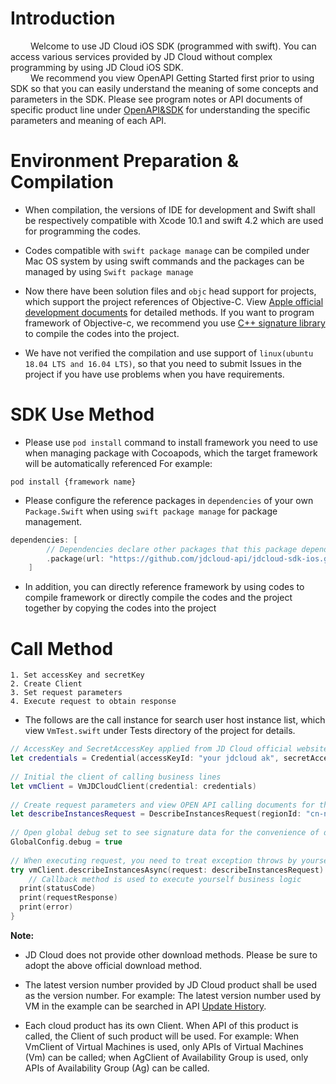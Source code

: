 # Introduction

&emsp;&emsp; Welcome to use JD Cloud iOS SDK (programmed with swift). You can access various services provided by JD Cloud without complex programming by using JD Cloud iOS SDK.    
&emsp;&emsp; We recommend you view OpenAPI Getting Started first prior to using SDK so that you can easily understand the meaning of some concepts and parameters in the SDK. Please see program notes or API documents of specific product line under [OpenAPI&SDK](https://docs.jdcloud.com/en/?act=3) for understanding the specific parameters and meaning of each API.

# Environment Preparation & Compilation

* When compilation, the versions of IDE for development and Swift shall be respectively compatible with Xcode 10.1 and swift 4.2 which are used for programming the codes.

* Codes compatible with `swift package manage` can be compiled under Mac OS system by using swift commands and the packages can be managed by using `Swift package manage`

* Now there have been solution files and `objc` head support for projects, which support the project references of Objective-C. View [Apple official development documents](https://developer.apple.com/documentation/swift/imported_c_and_objective-c_apis/importing_swift_into_objective-c) for detailed methods. If you want to program framework of Objective-c, we recommend you use [C++ signature library](https://github.com/jdcloud-api/jdcloud-sdk-cpp-signer) to compile the codes into the project.

* We have not verified the compilation and use support of `linux(ubuntu 18.04 LTS and 16.04 LTS)`, so that you need to submit Issues in the project if you have use problems when you have requirements.

# SDK Use Method

* Please use `pod install` command to install framework you need to use when managing package with Cocoapods, which the target framework will be automatically referenced
    For example:

```Shell
pod install {framework name}
```

* Please configure the reference packages in `dependencies` of your own `Package.Swift` when using `swift package manage` for package management.

```Swift
dependencies: [
        // Dependencies declare other packages that this package depends on.
        .package(url: "https://github.com/jdcloud-api/jdcloud-sdk-ios.git", from: "0.0.11"),
    ]
```

* In addition, you can directly reference framework by using codes to compile framework or directly compile the codes and the project together by copying the codes into the project

# Call Method

    1. Set accessKey and secretKey
    2. Create Client
    3. Set request parameters
    4. Execute request to obtain response

* The follows are the call instance for search user host instance list, which view `VmTest.swift` under Tests directory of the project for details.

```Swift
// AccessKey and SecretAccessKey applied from JD Cloud official website
let credentials = Credential(accessKeyId: "your jdcloud ak", secretAccessKey: "your jdcloud sk");
        
// Initial the client of calling business lines
let vmClient = VmJDCloudClient(credential: credentials)
       
// Create request parameters and view OPEN API calling documents for the detailed request parameters
let describeInstancesRequest = DescribeInstancesRequest(regionId: "cn-north-1");
       
// Open global debug set to see signature data for the convenience of debug
GlobalConfig.debug = true
        
// When executing request, you need to treat exception throws by yourself. If the return result contains AnyObject type, you need use SwiftJson and other framework to treat resultString by yourself and requestResponse contains no result of AnyObject
try vmClient.describeInstancesAsync(request: describeInstancesRequest) { (statusCode, requestResponse, error,resultString) in
    // Callback method is used to execute yourself business logic
  print(statusCode)
  print(requestResponse)
  print(error)
}
```

**Note:**

- JD Cloud does not provide other download methods. Please be sure to adopt the above official download method.

- The latest version number provided by JD Cloud product shall be used as the version number. For example: The latest version number used by VM in the example can be searched in API [Update History](../../API/Virtual-Machines/ChangeLog.md).

- Each cloud product has its own Client. When API of this product is called, the Client of such product will be used. For example: When VmClient of Virtual Machines is used, only APIs of Virtual Machines (Vm) can be called; when AgClient of Availability Group is used, only APIs of Availability Group (Ag) can be called.


 
